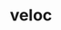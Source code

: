 ---
title: "veloc"
layout: cache
categories: [package, v0.19]
meta: {"versions": ["1.5"], "compilers": ["gcc@=11.1.0", "gcc@=7.5.0", "oneapi@=2022.1.0"], "oss": ["ubuntu18.04", "ubuntu20.04"], "platforms": ["linux"], "targets": ["x86_64"], "stacks": ["data-vis-sdk", "e4s", "e4s-oneapi"], "num_specs": 3, "num_specs_by_stack": {"data-vis-sdk": 1, "e4s": 1, "e4s-oneapi": 1}}
spec_details: [{"hash": "5sb77pcn6bnwxpk43qedqg4kirmknkcn", "compiler": "gcc@=7.5.0", "versions": ["1.5"], "os": "ubuntu18.04", "platform": "linux", "target": "x86_64", "variants": ["build_system=cmake", "build_type=RelWithDebInfo", "~ipo"], "stacks": ["data-vis-sdk"], "size": "-", "tarball": "https://binaries.spack.io/releases/v0.19/build_cache/linux-ubuntu18.04-x86_64/gcc-7.5.0/veloc-1.5/linux-ubuntu18.04-x86_64-gcc-7.5.0-veloc-1.5-5sb77pcn6bnwxpk43qedqg4kirmknkcn.spack"}, {"hash": "vlog3dm2kdv3h6eyxeptxcsjrpc55xhs", "compiler": "gcc@=11.1.0", "versions": ["1.5"], "os": "ubuntu20.04", "platform": "linux", "target": "x86_64", "variants": ["build_system=cmake", "build_type=RelWithDebInfo", "~ipo"], "stacks": ["e4s"], "size": "-", "tarball": "https://binaries.spack.io/releases/v0.19/build_cache/linux-ubuntu20.04-x86_64/gcc-11.1.0/veloc-1.5/linux-ubuntu20.04-x86_64-gcc-11.1.0-veloc-1.5-vlog3dm2kdv3h6eyxeptxcsjrpc55xhs.spack"}, {"hash": "kub2hjzkq5wj3afupiyixehyrgf5asr4", "compiler": "oneapi@=2022.1.0", "versions": ["1.5"], "os": "ubuntu20.04", "platform": "linux", "target": "x86_64", "variants": ["build_system=cmake", "build_type=RelWithDebInfo", "~ipo"], "stacks": ["e4s-oneapi"], "size": "-", "tarball": "https://binaries.spack.io/releases/v0.19/build_cache/linux-ubuntu20.04-x86_64/oneapi-2022.1.0/veloc-1.5/linux-ubuntu20.04-x86_64-oneapi-2022.1.0-veloc-1.5-kub2hjzkq5wj3afupiyixehyrgf5asr4.spack"}]
---